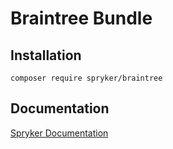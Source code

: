 # Braintree Bundle

## Installation

```
composer require spryker/braintree
```

## Documentation

[Spryker Documentation](http://spryker.github.io)
